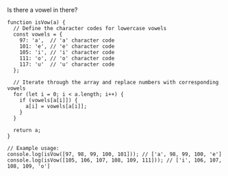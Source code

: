 Is there a vowel in there?

    function isVow(a) {
      // Define the character codes for lowercase vowels
      const vowels = {
        97: 'a',  // 'a' character code
        101: 'e', // 'e' character code
        105: 'i', // 'i' character code
        111: 'o', // 'o' character code
        117: 'u'  // 'u' character code
      };
    
      // Iterate through the array and replace numbers with corresponding vowels
      for (let i = 0; i < a.length; i++) {
        if (vowels[a[i]]) {
          a[i] = vowels[a[i]];
        }
      }
    
      return a;
    }
    
    // Example usage:
    console.log(isVow([97, 98, 99, 100, 101])); // ['a', 98, 99, 100, 'e']
    console.log(isVow([105, 106, 107, 108, 109, 111])); // ['i', 106, 107, 108, 109, 'o']
